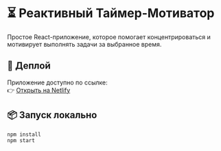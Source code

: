 # ⏳ Реактивный Таймер-Мотиватор

Простое React-приложение, которое помогает концентрироваться и мотивирует выполнять задачи за выбранное время.

## 🚀 Деплой

Приложение доступно по ссылке:  
👉 [Открыть на Netlify](https://683e5fb66461a40008732c20--preeminent-macaron-9e6031.netlify.app)

## 📦 Запуск локально

```bash
npm install
npm start

